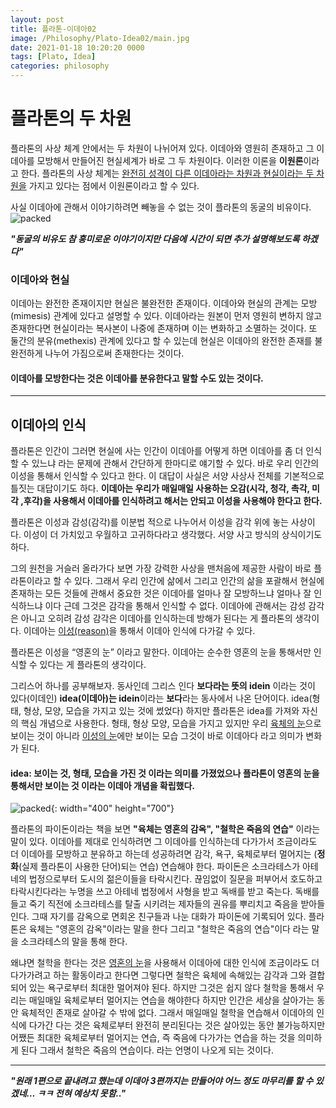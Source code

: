 ```yaml
---
layout: post
title: 플라톤-이데아02
image: /Philosophy/Plato-Idea02/main.jpg
date: 2021-01-18 10:20:20 0000
tags: [Plato, Idea]
categories: philosophy
---
```

# 플라톤의 두 차원
플라톤의 사상 체계 안에서는 두 차원이 나뉘어져 있다.
이데아와 영원히 존재하고 그 이데아를 모방해서 만들어진 현실세계가 바로 그 두 차원이다. 
이러한 이론을 **이원론**이라고 한다. 
플라톤의 사상 체계는 <u>완전히 성격이 다른 이데아라는 차원과 현실이라는 두 차원을</u> 가지고 있다는 점에서 이원론이라고 할 수 있다.

사실 이데아에 관해서 이야기하려면 빼놓을 수 없는 것이 플라톤의 동굴의 비유이다.
![packed](..\..\..\..\images\Philosophy\Plato-Idea02\cave.jpg)

***"동굴의 비유도 참 흥미로운 이야기이지만 다음에 시간이 되면 추가 설명해보도록 하겠다"***

### 이데아와 현실
이데아는 완전한 존재이지만 현실은 불완전한 존재이다.
이데아와 현실의 관계는 모방(mimesis) 관계에 있다고 설명할 수 있다.
이데아라는 원본이 먼저 영원히 변하지 않고 존재한다면 현실이라는 복사본이 나중에 존재하며 이는 변화하고 소멸하는 것이다.
또 둘간의 분유(methexis) 관계에 있다고 할 수 있는데 현실은 이데아의 완전한 존재를 불완전하게 나누어 가짐으로써 존재한다는 것이다. 
#### 이데아를 모방한다는 것은 이데아를 분유한다고 말할 수도 있는 것이다.
----
## 이데아의 인식

플라톤은 인간이 그러면 현실에 사는 인간이 이데아를 어떻게 하면 이데아를 좀 더 인식할 수 있느냐 라는 문제에 관해서 간단하게 한마디로 얘기할 수 있다. 바로 우리 인간의 이성을 통해서 인식할 수 있다고 한다.
이 대답이 사실은 서양 사상사 전체를 기본적으로 틀짓는 대답이기도 하다. 
**이데아는 우리가 매일매일 사용하는 오감(시각, 청각, 촉각, 미각 ,후각)을 사용해서 이데아를 인식하려고 해서는 안되고 이성을 사용해야 한다고 한다.**
 
플라톤은 이성과 감성(감각)를 이분법 적으로 나누어서 이성을 감각 위에 놓는 사상이다. 이성이 더 가치있고 우월하고 고귀하다라고 생각했다. 
서양 사고 방식의 상식이기도 하다.

그의 원천을 거슬러 올라가다 보면 가장 강력한 사상을 맨처음에 제공한 사람이 바로 플라톤이라고 할 수 있다. 
그래서 우리 인간에 삶에서 그리고 인간의 삶을 포괄해서 현실에 존재하는 모든 것들에 관해서 중요한 것은 이데아를 얼마나 잘 모방하느냐 얼마나 잘 인식하느냐 이다 근데 그것은 감각을 통해서 인식할 수 없다. 
이데아에 관해서는 감성 감각은 아니고 오히려 감성 감각은 이데아를 인식하는데 방해가 된다는 게 플라톤의 생각이다. 
이데아는 <u>이성(reason)</u>을 통해서 이데아 인식에 다가갈 수 있다.

플라톤은 이성을 “영혼의 눈” 이라고 말한다. 
이데아는 순수한 영혼의 눈을 통해서만 인식할 수 있다는 게 플라톤의 생각이다. 

그리스어 하나를 공부해보자. 
동사인데 그리스 인다 **보다라는 뜻의 idein** 이라는 것이 있다(이데인)
**idea(이데아)는 idein**이라는 **보다**라는 동사에서 나온 단어이다. idea(형태, 형상, 모양, 모습을 가지고 있는 것에 썼었다) 
하지만 플라톤은 idea를 가져와 자신의 핵심 개념으로 사용한다. 형태, 형상 모양, 모습을 가지고 있지만 우리 <u>육체의 눈</u>으로 보이는 것이 아니라 <u>이성의 눈</u>에만 보이는 모습 그것이 바로 이데아다 라고 의미가 변화가 된다. 
#### idea: 보이는 것, 형태, 모습을 가진 것 이라는 의미를 가졌었으나 플라톤이 영혼의 눈을 통해서만 보이는 것 이라는 이데아 개념을 확립했다.

![packed](..\..\..\..\images\Philosophy\Plato-Idea02\book.jpg){: width="400" height="700"}

플라톤의 파이돈이라는 책을 보면 
**"육체는 영혼의 감옥", "철학은 죽음의 연습"** 이라는 말이 있다.
이데아를 제대로 인식하려면 그 이데아를 인식하는데 다가가서 조금이라도 더 이데아를 모방하고 분유하고 하는데 성공하려면 감각, 욕구, 육체로부터 멀어지는 (**정화**(실제 플라톤이 사용한 단어)되는 연습) 연습해야 한다. 
파이돈은 소크라테스가 아테네의 법정으로부터 도시의 젊은이들을 타락시킨다. 끊임없이 질문을 퍼부어서 호도하고 타락시킨다라는 누명을 쓰고 아테네 법정에서 사형을 받고 독배를 받고 죽는다. 
독배를 들고 죽기 직전에 소크라테스를 탈출 시키려는 제자들의 권유를 뿌리치고 죽음을 받아들인다.
그때 자기를 감옥으로 면회온 친구들과 나눈 대화가 파이돈에 기록되어 있다. 플라톤은 육체는 "영혼의 감옥"이라는 말을 한다 그리고 "철학은 죽음의 연습"이다 라는 말을 소크라테스의 말을 통해 한다.

왜냐면 철학을 한다는 것은 <u>영혼의 눈</u>을 사용해서 이데아에 대한 인식에 조금이라도 더 다가가려고 하는 활동이라고 한다면 그렇다면 철학은 육체에 속해있는 감각과 그와 결합되어 있는 욕구로부터 최대한 멀어져야 된다. 
하지만 그것은 쉽지 않다 철학을 통해서 우리는 매일매일 육체로부터 멀어지는 연습을 해야한다 하지만 인간은 세상을 살아가는 동안 육체적인 존재로 살아갈 수 밖에 없다.
그래서 매일매일 철학을 연습해서 이데아의 인식에 다가간 다는 것은 육체로부터 완전히 분리된다는 것은 살아있는 동안 불가능하지만 어쨌든 최대한 육체로부터 멀어지는 연습, 즉 죽음에 다가가는 연습을 하는 것을 의미하게 된다 그래서 철학은 죽음의 연습이다. 라는 언명이 나오게 되는 것이다.

---
***"원래 1편으로 끝내려고 했는데 이데아 3편까지는 만들어야 어느 정도 마무리를 할 수 있겠네... ㅋㅋ 전혀 예상치 못함.."***